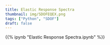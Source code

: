 ```yaml
---
title: Elastic Response Spectra
thumbnail: img/SDOFEQEX.png
tags: ["Python", "SDOF"]
draft: false
---
```



{{% ipynb "Elastic Response Spectra.ipynb" %}}


